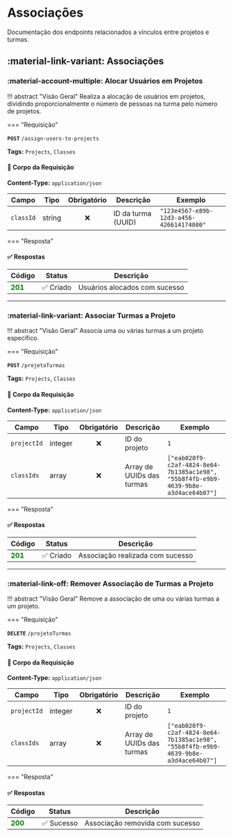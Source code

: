 # Associações

Documentação dos endpoints relacionados a vínculos entre projetos e turmas.

## :material-link-variant: Associações

### :material-account-multiple: Alocar Usuários em Projetos

!!! abstract "Visão Geral"
Realiza a alocação de usuários em projetos, dividindo proporcionalmente o número de pessoas na turma pelo número de projetos.

=== "Requisição"

**`POST`** `/assign-users-to-projects`

**Tags:** `Projects`, `Classes`

#### 📝 Corpo da Requisição

**Content-Type:** `application/json`

| Campo     | Tipo   | Obrigatório | Descrição          | Exemplo                                  |
| --------- | ------ | :---------: | ------------------ | ---------------------------------------- |
| `classId` | string |     ❌      | ID da turma (UUID) | `"123e4567-e89b-12d3-a456-426614174000"` |

=== "Resposta"

#### ✅ Respostas

| Código                                    | Status    | Descrição                     |
| ----------------------------------------- | --------- | ----------------------------- |
| <span style="color: green">**201**</span> | ✅ Criado | Usuários alocados com sucesso |

---

### :material-link-variant: Associar Turmas a Projeto

!!! abstract "Visão Geral"
Associa uma ou várias turmas a um projeto específico.

=== "Requisição"

**`POST`** `/projetoTurmas`

**Tags:** `Projects`, `Classes`

#### 📝 Corpo da Requisição

**Content-Type:** `application/json`

| Campo       | Tipo    | Obrigatório | Descrição                 | Exemplo                                                                            |
| ----------- | ------- | :---------: | ------------------------- | ---------------------------------------------------------------------------------- |
| `projectId` | integer |     ❌      | ID do projeto             | `1`                                                                                |
| `classIds`  | array   |     ❌      | Array de UUIDs das turmas | `["eab020f9-c2af-4824-8e64-7b1385ac1e98", "55b8f4fb-e9b9-4639-9b8e-a3d4ace64b07"]` |

=== "Resposta"

#### ✅ Respostas

| Código                                    | Status    | Descrição                        |
| ----------------------------------------- | --------- | -------------------------------- |
| <span style="color: green">**201**</span> | ✅ Criado | Associação realizada com sucesso |

---

### :material-link-off: Remover Associação de Turmas a Projeto

!!! abstract "Visão Geral"
Remove a associação de uma ou várias turmas a um projeto.

=== "Requisição"

**`DELETE`** `/projetoTurmas`

**Tags:** `Projects`, `Classes`

#### 📝 Corpo da Requisição

**Content-Type:** `application/json`

| Campo       | Tipo    | Obrigatório | Descrição                 | Exemplo                                                                            |
| ----------- | ------- | :---------: | ------------------------- | ---------------------------------------------------------------------------------- |
| `projectId` | integer |     ❌      | ID do projeto             | `1`                                                                                |
| `classIds`  | array   |     ❌      | Array de UUIDs das turmas | `["eab020f9-c2af-4824-8e64-7b1385ac1e98", "55b8f4fb-e9b9-4639-9b8e-a3d4ace64b07"]` |

=== "Resposta"

#### ✅ Respostas

| Código                                    | Status     | Descrição                       |
| ----------------------------------------- | ---------- | ------------------------------- |
| <span style="color: green">**200**</span> | ✅ Sucesso | Associação removida com sucesso |
